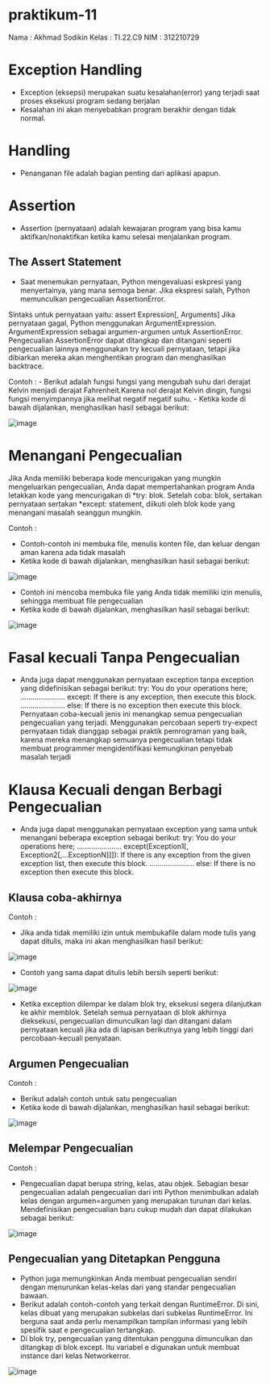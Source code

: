 # praktikum-11

Nama    : Akhmad Sodikin
Kelas   : TI.22.C9
NIM     : 312210729

# Exception Handling
 - Exception (eksepsi) merupakan suatu kesalahan(error) yang terjadi saat proses eksekusi program sedang berjalan
 - Kesalahan ini akan menyebabkan program berakhir dengan tidak normal.

# Handling
 - Penanganan file adalah bagian penting dari aplikasi apapun.

# Assertion
 - Assertion (pernyataan) adalah kewajaran program yang bisa kamu aktifkan/nonaktifkan ketika kamu selesai menjalankan program.

## The Assert Statement
 - Saat menemukan pernyataan, Python mengevaluasi eskpresi yang menyertainya, yang mana semoga benar. Jika ekspresi salah, Python memunculkan pengecualian AssertionError.

Sintaks untuk pernyataan yaitu:
    assert Expression[, Arguments]
Jika pernyataan gagal, Python menggunakan ArgumentExpression. ArgumentExpression sebagai argumen-argumen untuk AssertionError. Pengecualian AssertionError dapat ditangkap dan ditangani seperti pengecualian lainnya menggunakan try kecuali pernyataan, tetapi jika dibiarkan mereka akan menghentikan program dan menghasilkan backtrace.

Contoh :
    - Berikut adalah fungsi fungsi yang mengubah suhu dari derajat Kelvin menjadi derajat Fahrenheit.Karena nol derajat Kelvin dingin, fungsi fungsi menyimpannya jika melihat negatif negatif suhu.
    - Ketika kode di bawah dijalankan, menghasilkan hasil sebagai berikut:
    
   ![image](https://user-images.githubusercontent.com/123872661/218119421-1398a647-c7f1-4229-a2c5-5526d7c30c77.png)
 

# Menangani Pengecualian
Jika Anda memiliki beberapa kode mencurigakan yang mungkin mengeluarkan pengecualian, Anda dapat mempertahankan program Anda letakkan kode yang mencurigakan di *try: blok. Setelah coba: blok, sertakan pernyataan sertakan *except: statement, diikuti oleh blok kode yang menangani masalah seanggun mungkin.

Contoh :
 - Contoh-contoh ini membuka file, menulis konten file, dan keluar dengan aman karena ada tidak masalah
 - Ketika kode di bawah dijalankan, menghasilkan hasil sebagai berikut:

![image](https://user-images.githubusercontent.com/123872661/218119639-8247d211-61da-47a1-8c13-1d821377c0df.png)

 - Contoh ini mencoba membuka file yang Anda tidak memiliki izin menulis, sehingga membuat file pengecualian
 - Ketika kode di bawah dijalankan, menghasilkan hasil sebagai berikut:

![image](https://user-images.githubusercontent.com/123872661/218119801-7786439d-69cd-4895-b640-bcb6a1a94ee9.png)


# Fasal kecuali Tanpa Pengecualian
 - Anda juga dapat menggunakan pernyataan exception tanpa exception yang didefinisikan sebagai berikut:
    try: You do your operations here; ...................... except: If there is any exception, then execute this block. ...................... else: If there is no exception then execute this block.
Pernyataan coba-kecuali jenis ini menangkap semua pengecualian pengecualian yang terjadi. Menggunakan percobaan seperti try-expect pernyataan tidak dianggap sebagai praktik pemrograman yang baik, karena mereka menangkap semuanya pengecualian tetapi tidak membuat programmer mengidentifikasi kemungkinan penyebab masalah terjadi

# Klausa Kecuali dengan Berbagi Pengecualian
 - Anda juga dapat menggunakan pernyataan exception yang sama untuk menangani beberapa exception sebagai berikut:
    try: You do your operations here; ...................... except(Exception1[, Exception2[,...ExceptionN]]]): If there is any exception from the given exception list, then execute this block. ...................... else: If there is no exception then execute this block.

## Klausa coba-akhirnya

Contoh :
 - Jika anda tidak memiliki izin untuk membukafile dalam mode tulis yang dapat ditulis, maka ini akan menghasilkan hasil berikut:

![image](https://user-images.githubusercontent.com/123872661/218120097-8d2749fd-ec4d-47b9-b8e8-24a4eecc9250.png)


 - Contoh yang sama dapat ditulis lebih bersih seperti berikut:

![image](https://user-images.githubusercontent.com/123872661/218120189-d4688e10-1cd8-4a53-bed9-22ec3254a6a9.png)


 - Ketika exception dilempar ke dalam blok try, eksekusi segera dilanjutkan ke akhir memblok. Setelah semua pernyataan di blok akhirnya dieksekusi, pengecualian dimunculkan lagi dan ditangani dalam pernyataan kecuali jika ada di lapisan berikutnya yang lebih tinggi dari percobaan-kecuali penyataan.

## Argumen Pengecualian

Contoh :
 - Berikut adalah contoh untuk satu pengecualian
 - Ketika kode di bawah dijalankan, menghasilkan hasil sebagai berikut:

![image](https://user-images.githubusercontent.com/123872661/218120384-37a7f013-49a5-43f0-a018-80c288a9decb.png)


## Melempar Pengecualian

Contoh :
 - Pengecualian dapat berupa string, kelas, atau objek. Sebagian besar pengecualian adalah pengecualian dari inti Python menimbulkan adalah kelas dengan argumen=argumen yang merupakan turunan dari kelas. Mendefinisikan pengecualian baru cukup mudah dan dapat dilakukan sebagai berikut:

![image](https://user-images.githubusercontent.com/123872661/218120492-3a96783d-f7cc-468a-a115-57b7e0363bbd.png)


## Pengecualian yang Ditetapkan Pengguna
 - Python juga memungkinkan Anda membuat pengecualian sendiri dengan menurunkan kelas-kelas dari yang standar pengecualian bawaan.
 - Berikut adalah contoh-contoh yang terkait dengan RuntimeError. Di sini, kelas dibuat yang merupakan subkelas dari subkelas RuntimeError. Ini berguna saat anda perlu menampilkan tampilan informasi yang lebih spesifik saat e pengecualian tertangkap.
 - Di blok try, pengecualian yang ditentukan pengguna dimunculkan dan ditangkap di blok except. Itu variabel e digunakan untuk membuat instance dari kelas Networkerror.

![image](https://user-images.githubusercontent.com/123872661/218120594-9ea58572-660b-42a9-92b5-37f3c1b7a276.png)

 
 
